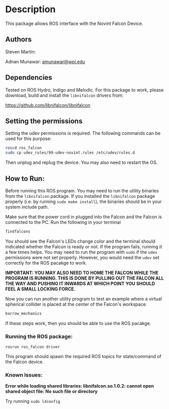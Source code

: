 # Description
This package allows ROS interface with the Novint Falcon Device.

## Authors
Steven Martin:

Adnan Munawar: amunawar@wpi.edu

## Dependencies
Tested on ROS Hydro, Indigo and Melodic. For this package to work, please download, build and install the `libnifalcon` drivers from:

https://github.com/libnifalcon/libnifalcon
 
## Setting the permissions
Setting the udev permissions is required. The following commands can be used for this purpose: 
```bash
roscd ros_falcon
sudo cp udev_rules/99-udev-novint.rules /etc/udev/rules.d
```
Then unplug and replug the device. You may also need to restart the OS.

## How to Run:

Before running this ROS program. You may need to run the utility binaries from the `libnifalcon` package. 
If you installed the `libnifalcon` package properly (i.e. by running `sudo make install`), the binaries should be in 
your system include path. 

Make sure that the power cord in plugged into the Falcon and the Falcon is connected to the PC. Run the following in your terminal

```bash
findfalcons
```
You should see the Falcon's LEDs change color and the terminal should indicated whether the Falcon is ready or not. If the program fails, running it a few times helps. You may need to run the program with `sudo` if the `udev` permissions were not set properly. However, you would need the `udev` set correctly for the ROS pacakge to work.

**IMPORTANT: YOU MAY ALSO NEED TO HOME THE FALCON WHILE THE PROGRAM IS RUNNING. THIS IS DONE BY PULLING OUT THE FALCON ALL THE WAY AND PUSHING IT INWARDS AT WHICH POINT YOU SHOULD FEEL A SMALL LOCKING FORCE.**

Now you can run another utility program to test an example where a virtual spherical collider is placed at the center of the Falcon's workspace.

```bash
barrow_mechanics
```

If these steps work, then you should be able to use the ROS pacakge.

### Running the ROS package:

```
rosrun ros_falcon driver
```
This program should spawn the required ROS topics for state/command of the Falcon device.

### Known Issues:

**Error while loading shared libraries: libnifalcon.so.1.0.2: cannot open shared object file: No such file or directory**

Try running `sudo ldconfig`

